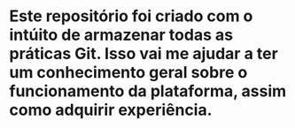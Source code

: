 # Este repositório foi criado com o intúito de armazenar todas as práticas Git. Isso vai me ajudar a ter um conhecimento geral sobre o funcionamento da plataforma, assim como adquirir experiência.